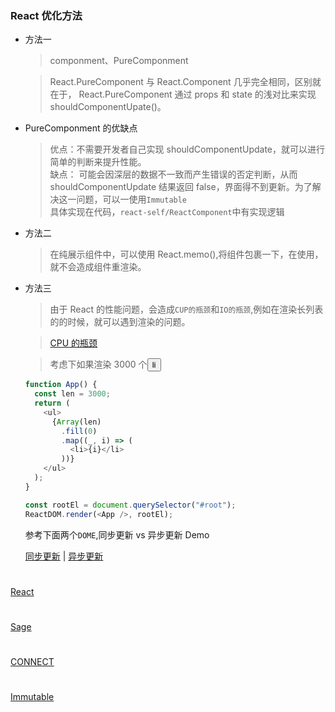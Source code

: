 ### React 优化方法

- 方法一

  > componment、PureComponment

  > React.PureComponent 与 React.Component 几乎完全相同，区别就在于， React.PureComponent 通过 props 和 state 的浅对比来实现 shouldComponentUpate()。

* PureComponment 的优缺点
  > 优点：不需要开发者自己实现 shouldComponentUpdate，就可以进行简单的判断来提升性能。<br/>
  > 缺点： 可能会因深层的数据不一致而产生错误的否定判断，从而 shouldComponentUpdate 结果返回 false，界面得不到更新。为了解决这一问题，可以一使用`Immutable`<br/>
  > 具体实现在代码，`react-self/ReactComponent`中有实现逻辑

- 方法二

  > 在纯展示组件中，可以使用 React.memo(),将组件包裹一下，在使用，就不会造成组件重渲染。

- 方法三

  > 由于 React 的性能问题，会造成`CUP的瓶颈`和`IO的瓶颈`,例如在渲染长列表的的时候，就可以遇到渲染的问题。<br/>

  > [CPU 的瓶颈](https://react.iamkasong.com/preparation/idea.html#io%E7%9A%84%E7%93%B6%E9%A2%88)

  > 考虑下如果渲染 3000 个<button>li</button>

  ```js
  function App() {
    const len = 3000;
    return (
      <ul>
        {Array(len)
          .fill(0)
          .map((_, i) => (
            <li>{i}</li>
          ))}
      </ul>
    );
  }

  const rootEl = document.querySelector("#root");
  ReactDOM.render(<App />, rootEl);
  ```

  参考下面两个`DOME`,同步更新 vs 异步更新 Demo

  [同步更新](https://codesandbox.io/s/pensive-shirley-wkp46) | [异步更新](https://codesandbox.io/s/infallible-dewdney-9fkv9)

#

[React](./README.md)

#

[Sage](./README-sage.md)

#

[CONNECT](./README-connect.md)

#

[Immutable](./README-immutable.md)
